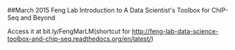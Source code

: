 ##March 2015 Feng Lab Introduction to A Data Scientist's Toolbox for ChIP-Seq and Beyond

Access it at bit.ly/FengMarLM(shortcut for http://feng-lab-data-science-toolbox-and-chip-seq.readthedocs.org/en/latest/)

